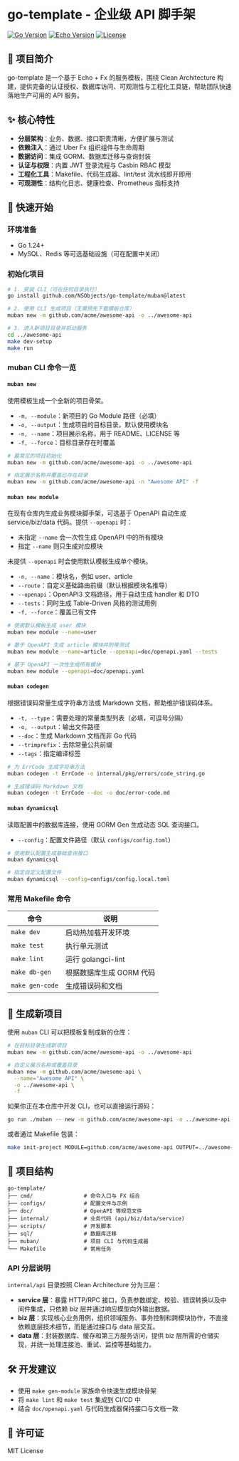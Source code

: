 # go-template - 企业级 API 脚手架

[![Go Version](https://img.shields.io/badge/Go-1.24.0%2B-blue.svg)](https://golang.org)
[![Echo Version](https://img.shields.io/badge/Echo-v4.13.4-green.svg)](https://echo.labstack.com)
[![License](https://img.shields.io/badge/License-MIT-yellow.svg)](LICENSE)

## 📖 项目简介

go-template 是一个基于 Echo + Fx 的服务模板，围绕 Clean Architecture 构建，提供完备的认证授权、数据库访问、可观测性与工程化工具链，帮助团队快速落地生产可用的 API 服务。

## ✨ 核心特性

- **分层架构**：业务、数据、接口职责清晰，方便扩展与测试
- **依赖注入**：通过 Uber Fx 组织组件与生命周期
- **数据访问**：集成 GORM、数据库迁移与查询封装
- **认证与权限**：内置 JWT 登录流程与 Casbin RBAC 模型
- **工程化工具**：Makefile、代码生成器、lint/test 流水线即开即用
- **可观测性**：结构化日志、健康检查、Prometheus 指标支持

## 🚀 快速开始

### 环境准备

- Go 1.24+
- MySQL、Redis 等可选基础设施（可在配置中关闭）

### 初始化项目

```bash
# 1. 安装 CLI（可在任何目录执行）
go install github.com/NSObjects/go-template/muban@latest

# 2. 使用 CLI 生成项目（无需预先下载模板仓库）
muban new -m github.com/acme/awesome-api -o ../awesome-api

# 3. 进入新项目目录并启动服务
cd ../awesome-api
make dev-setup
make run
```

### muban CLI 命令一览

#### `muban new`

使用模板生成一个全新的项目骨架。

- `-m, --module`：新项目的 Go Module 路径（必填）
- `-o, --output`：生成项目的目标目录，默认使用模块名
- `-n, --name`：项目展示名称，用于 README、LICENSE 等
- `-f, --force`：目标目录存在时覆盖

```bash
# 最常见的项目初始化
muban new -m github.com/acme/awesome-api -o ../awesome-api

# 指定展示名称并覆盖已存在目录
muban new -m github.com/acme/awesome-api -n "Awesome API" -f
```

#### `muban new module`

在现有仓库内生成业务模块脚手架，可选基于 OpenAPI 自动生成 service/biz/data 代码。提供 `--openapi` 时：

- 未指定 `--name` 会一次性生成 OpenAPI 中的所有模块
- 指定 `--name` 则只生成对应模块

未提供 `--openapi` 时会使用默认模板生成单个模块。

- `-n, --name`：模块名，例如 user、article
- `--route`：自定义基础路由前缀（默认根据模块名推导）
- `--openapi`：OpenAPI3 文档路径，用于自动生成 handler 和 DTO
- `--tests`：同时生成 Table-Driven 风格的测试用例
- `-f, --force`：覆盖已有文件

```bash
# 使用默认模板生成 user 模块
muban new module --name=user

# 基于 OpenAPI 生成 article 模块并附带测试
muban new module --name=article --openapi=doc/openapi.yaml --tests

# 基于 OpenAPI 一次性生成所有模块
muban new module --openapi=doc/openapi.yaml
```

#### `muban codegen`

根据错误码常量生成字符串方法或 Markdown 文档，帮助维护错误码体系。

- `-t, --type`：需要处理的常量类型列表（必填，可逗号分隔）
- `-o, --output`：输出文件路径
- `--doc`：生成 Markdown 文档而非 Go 代码
- `--trimprefix`：去除常量公共前缀
- `--tags`：指定编译标签

```bash
# 为 ErrCode 生成字符串方法
muban codegen -t ErrCode -o internal/pkg/errors/code_string.go

# 生成错误码 Markdown 文档
muban codegen -t ErrCode --doc -o doc/error-code.md
```

#### `muban dynamicsql`

读取配置中的数据库连接，使用 GORM Gen 生成动态 SQL 查询接口。

- `--config`：配置文件路径（默认 `configs/config.toml`）

```bash
# 使用默认配置生成基础查询接口
muban dynamicsql

# 指定自定义配置文件
muban dynamicsql --config=configs/config.local.toml
```

### 常用 Makefile 命令

| 命令 | 说明 |
| --- | --- |
| `make dev` | 启动热加载开发环境 |
| `make test` | 执行单元测试 |
| `make lint` | 运行 golangci-lint |
| `make db-gen` | 根据数据库生成 GORM 代码 |
| `make gen-code` | 生成错误码和文档 |

## 🧰 生成新项目

使用 `muban` CLI 可以把模板复制成新的仓库：

```bash
# 在目标目录生成新项目
muban new -m github.com/acme/awesome-api -o ../awesome-api

# 自定义展示名称或覆盖目录
muban new -m github.com/acme/awesome-api \
  --name="Awesome API" \
  -o ../awesome-api \
  -f
```

如果你正在本仓库中开发 CLI，也可以直接运行源码：

```bash
go run ./muban -- new -m github.com/acme/awesome-api -o ../awesome-api
```

或者通过 Makefile 包装：

```bash
make init-project MODULE=github.com/acme/awesome-api OUTPUT=../awesome-api
```

## 📁 项目结构

```
go-template/
├── cmd/                # 命令入口与 FX 组合
├── configs/            # 配置文件与示例
├── doc/                # OpenAPI 等规范文件
├── internal/           # 业务代码 (api/biz/data/service)
├── scripts/            # 开发脚本
├── sql/                # 数据库迁移
├── muban/              # 项目 CLI 与代码生成器
└── Makefile            # 常用任务
```

### API 分层说明

`internal/api` 目录按照 Clean Architecture 分为三层：

- **service 层**：暴露 HTTP/RPC 接口，负责参数绑定、校验、错误转换以及中间件集成，只依赖 biz 层并通过响应模型向外输出数据。
- **biz 层**：实现核心业务用例，组织领域服务、事务控制和跨模块协作，不直接依赖底层技术细节，而是通过接口与 data 层交互。
- **data 层**：封装数据库、缓存和第三方服务访问，提供 biz 层所需的仓储实现，并统一处理连接池、重试、监控等基础能力。

## 🛠️ 开发建议

- 使用 `make gen-module` 家族命令快速生成模块骨架
- 将 `make lint` 和 `make test` 集成到 CI/CD 中
- 结合 `doc/openapi.yaml` 与代码生成器保持接口与文档一致

## 📄 许可证

MIT License
